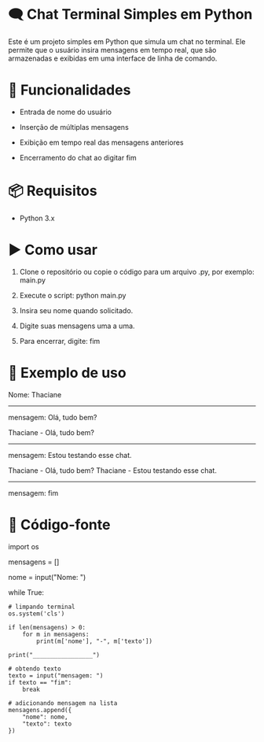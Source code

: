 # 🗨️ Chat Terminal Simples em Python

Este é um projeto simples em Python que simula um chat no terminal. Ele permite que o usuário insira mensagens em tempo real, que são armazenadas e exibidas em uma interface de linha de comando.

# 🚀 Funcionalidades

- Entrada de nome do usuário

- Inserção de múltiplas mensagens

- Exibição em tempo real das mensagens anteriores

- Encerramento do chat ao digitar fim

# 📦 Requisitos

- Python 3.x

# ▶️ Como usar

1. Clone o repositório ou copie o código para um arquivo .py, por exemplo: main.py

2. Execute o script: python main.py

3. Insira seu nome quando solicitado.

4. Digite suas mensagens uma a uma.

5. Para encerrar, digite: fim

# 🧠 Exemplo de uso
Nome: Thaciane

_________________
mensagem: Olá, tudo bem?

Thaciane - Olá, tudo bem?
_________________
mensagem: Estou testando esse chat.

Thaciane - Olá, tudo bem?
Thaciane - Estou testando esse chat.
_________________
mensagem: fim

# 📁 Código-fonte

import os 

mensagens = []

nome = input("Nome: ")

while True:

    # limpando terminal
    os.system('cls')

    if len(mensagens) > 0:
        for m in mensagens:
            print(m['nome'], "-", m['texto'])

    print("_________________")

    # obtendo texto
    texto = input("mensagem: ")
    if texto == "fim":
        break

    # adicionando mensagem na lista 
    mensagens.append({
        "nome": nome,
        "texto": texto
    })
